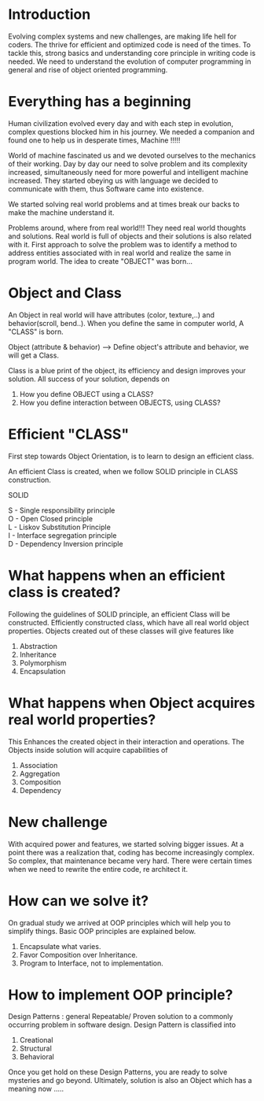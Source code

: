 # Introduction

Evolving complex systems and new challenges, are making life hell for coders. The thrive for efficient and optimized code is need of the times. To tackle this, strong basics and understanding core principle in writing code is needed. We need to understand the evolution of computer programming in general and rise of object oriented programming.

# Everything has a beginning

Human civilization evolved every day and with each step in evolution, complex questions blocked him in his journey. We needed a companion and found one to help us in desperate times, Machine !!!!!

World of machine fascinated us and we devoted ourselves to the mechanics of their working. Day by day our need to solve problem and its complexity increased, simultaneously need for more powerful and intelligent machine increased. They started obeying us with language we decided to communicate with them, thus Software came into existence.

We started solving real world problems and at times break our backs to make the machine understand it.

Problems around, where from real world!!!
They need real world thoughts and solutions. Real world is full of objects and their solutions is also related with it. First approach to solve the problem was to identify a method to address entities associated with in real world and realize the same in program world. The idea to create "OBJECT" was born...

# Object and Class

An Object in real world will have attributes (color, texture,..) and behavior(scroll, bend..). When you define the same in computer world, A "CLASS" is born.

Object (attribute & behavior)
--> Define object's attribute and behavior, we will get a Class.

Class is a blue print of the object, its efficiency and design improves your solution. All success of your solution, depends on

   1) How you define OBJECT using a CLASS? </br>
   2) How you define interaction between OBJECTS, using CLASS? </br>

# Efficient "CLASS"

First step towards Object Orientation, is to learn to design an efficient class.

An efficient Class is created, when we follow SOLID principle in CLASS construction.

  SOLID </br>

   S - Single responsibility principle</br>
   O - Open Closed principle</br>
   L - Liskov Substitution Principle</br>
   I - Interface segregation principle</br>
   D - Dependency Inversion principle</br>

# What happens when an efficient class is created?

Following the guidelines of SOLID principle, an efficient Class will be constructed. Efficiently constructed class, which have all real world object properties. Objects created out of these classes will give features like

1) Abstraction
2) Inheritance
3) Polymorphism
4) Encapsulation

# What happens when Object acquires real world properties?

This Enhances the created object in their interaction and operations. The Objects inside solution will acquire capabilities of

1) Association
2) Aggregation
3) Composition
4) Dependency

# New challenge

With acquired power and features, we started solving bigger issues. At a point there was a realization that, coding has become increasingly complex. So complex, that maintenance became very hard. There were certain times when we need to rewrite the entire code, re architect it.

# How can we solve it?

On gradual study we arrived at OOP principles which will help you to simplify things. Basic OOP principles are explained below.

1) Encapsulate what varies.
2) Favor Composition over Inheritance.
3) Program to Interface, not to implementation.

# How to implement OOP principle?

Design Patterns : general Repeatable/ Proven solution to a commonly occurring problem in software design. Design Pattern is classified into

1) Creational
2) Structural
3) Behavioral

Once you get hold on these Design Patterns, you are ready to solve mysteries and go beyond. Ultimately, solution is also an Object which has a meaning now .....
